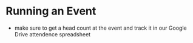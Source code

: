 # Running an Event

- make sure to get a head count at the event and track it in our Google Drive attendence spreadsheet
